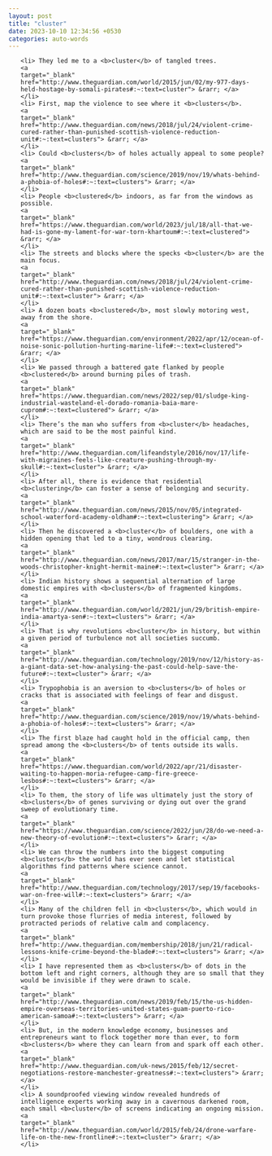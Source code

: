 ```yaml
---
layout: post
title: "cluster"
date: 2023-10-10 12:34:56 +0530
categories: auto-words
---
```

<ol>

    <li> They led me to a <b>cluster</b> of tangled trees.
    <a 
    target="_blank" 
    href="http://www.theguardian.com/world/2015/jun/02/my-977-days-held-hostage-by-somali-pirates#:~:text=cluster"> &rarr; </a>
    </li>
    <li> First, map the violence to see where it <b>clusters</b>.
    <a 
    target="_blank" 
    href="http://www.theguardian.com/news/2018/jul/24/violent-crime-cured-rather-than-punished-scottish-violence-reduction-unit#:~:text=clusters"> &rarr; </a>
    </li>
    <li> Could <b>clusters</b> of holes actually appeal to some people?
    <a 
    target="_blank" 
    href="http://www.theguardian.com/science/2019/nov/19/whats-behind-a-phobia-of-holes#:~:text=clusters"> &rarr; </a>
    </li>
    <li> People <b>clustered</b> indoors, as far from the windows as possible.
    <a 
    target="_blank" 
    href="https://www.theguardian.com/world/2023/jul/18/all-that-we-had-is-gone-my-lament-for-war-torn-khartoum#:~:text=clustered"> &rarr; </a>
    </li>
    <li> The streets and blocks where the specks <b>cluster</b> are the main focus.
    <a 
    target="_blank" 
    href="http://www.theguardian.com/news/2018/jul/24/violent-crime-cured-rather-than-punished-scottish-violence-reduction-unit#:~:text=cluster"> &rarr; </a>
    </li>
    <li> A dozen boats <b>clustered</b>, most slowly motoring west, away from the shore.
    <a 
    target="_blank" 
    href="https://www.theguardian.com/environment/2022/apr/12/ocean-of-noise-sonic-pollution-hurting-marine-life#:~:text=clustered"> &rarr; </a>
    </li>
    <li> We passed through a battered gate flanked by people <b>clustered</b> around burning piles of trash.
    <a 
    target="_blank" 
    href="https://www.theguardian.com/news/2022/sep/01/sludge-king-industrial-wasteland-el-dorado-romania-baia-mare-cuprom#:~:text=clustered"> &rarr; </a>
    </li>
    <li> There’s the man who suffers from <b>cluster</b> headaches, which are said to be the most painful kind.
    <a 
    target="_blank" 
    href="http://www.theguardian.com/lifeandstyle/2016/nov/17/life-with-migraines-feels-like-creature-pushing-through-my-skull#:~:text=cluster"> &rarr; </a>
    </li>
    <li> After all, there is evidence that residential <b>clustering</b> can foster a sense of belonging and security.
    <a 
    target="_blank" 
    href="http://www.theguardian.com/news/2015/nov/05/integrated-school-waterford-academy-oldham#:~:text=clustering"> &rarr; </a>
    </li>
    <li> Then he discovered a <b>cluster</b> of boulders, one with a hidden opening that led to a tiny, wondrous clearing.
    <a 
    target="_blank" 
    href="http://www.theguardian.com/news/2017/mar/15/stranger-in-the-woods-christopher-knight-hermit-maine#:~:text=cluster"> &rarr; </a>
    </li>
    <li> Indian history shows a sequential alternation of large domestic empires with <b>clusters</b> of fragmented kingdoms.
    <a 
    target="_blank" 
    href="http://www.theguardian.com/world/2021/jun/29/british-empire-india-amartya-sen#:~:text=clusters"> &rarr; </a>
    </li>
    <li> That is why revolutions <b>cluster</b> in history, but within a given period of turbulence not all societies succumb.
    <a 
    target="_blank" 
    href="http://www.theguardian.com/technology/2019/nov/12/history-as-a-giant-data-set-how-analysing-the-past-could-help-save-the-future#:~:text=cluster"> &rarr; </a>
    </li>
    <li> Trypophobia is an aversion to <b>clusters</b> of holes or cracks that is associated with feelings of fear and disgust.
    <a 
    target="_blank" 
    href="http://www.theguardian.com/science/2019/nov/19/whats-behind-a-phobia-of-holes#:~:text=clusters"> &rarr; </a>
    </li>
    <li> The first blaze had caught hold in the official camp, then spread among the <b>clusters</b> of tents outside its walls.
    <a 
    target="_blank" 
    href="https://www.theguardian.com/world/2022/apr/21/disaster-waiting-to-happen-moria-refugee-camp-fire-greece-lesbos#:~:text=clusters"> &rarr; </a>
    </li>
    <li> To them, the story of life was ultimately just the story of <b>clusters</b> of genes surviving or dying out over the grand sweep of evolutionary time.
    <a 
    target="_blank" 
    href="https://www.theguardian.com/science/2022/jun/28/do-we-need-a-new-theory-of-evolution#:~:text=clusters"> &rarr; </a>
    </li>
    <li> We can throw the numbers into the biggest computing <b>clusters</b> the world has ever seen and let statistical algorithms find patterns where science cannot.
    <a 
    target="_blank" 
    href="http://www.theguardian.com/technology/2017/sep/19/facebooks-war-on-free-will#:~:text=clusters"> &rarr; </a>
    </li>
    <li> Many of the children fell in <b>clusters</b>, which would in turn provoke those flurries of media interest, followed by protracted periods of relative calm and complacency.
    <a 
    target="_blank" 
    href="http://www.theguardian.com/membership/2018/jun/21/radical-lessons-knife-crime-beyond-the-blade#:~:text=clusters"> &rarr; </a>
    </li>
    <li> I have represented them as <b>clusters</b> of dots in the bottom left and right corners, although they are so small that they would be invisible if they were drawn to scale.
    <a 
    target="_blank" 
    href="http://www.theguardian.com/news/2019/feb/15/the-us-hidden-empire-overseas-territories-united-states-guam-puerto-rico-american-samoa#:~:text=clusters"> &rarr; </a>
    </li>
    <li> But, in the modern knowledge economy, businesses and entrepreneurs want to flock together more than ever, to form <b>clusters</b> where they can learn from and spark off each other.
    <a 
    target="_blank" 
    href="http://www.theguardian.com/uk-news/2015/feb/12/secret-negotiations-restore-manchester-greatness#:~:text=clusters"> &rarr; </a>
    </li>
    <li> A soundproofed viewing window revealed hundreds of intelligence experts working away in a cavernous darkened room, each small <b>cluster</b> of screens indicating an ongoing mission.
    <a 
    target="_blank" 
    href="http://www.theguardian.com/world/2015/feb/24/drone-warfare-life-on-the-new-frontline#:~:text=cluster"> &rarr; </a>
    </li>